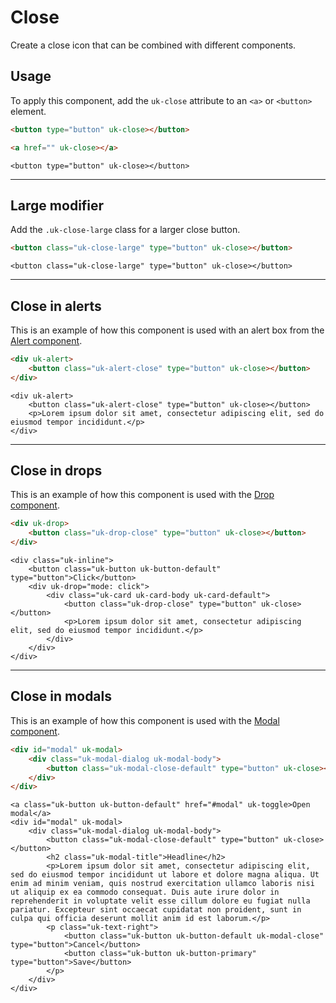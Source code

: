 # Close

<p class="uk-text-lead">Create a close icon that can be combined with different components.</p>

## Usage

To apply this component, add the `uk-close` attribute to an `<a>` or `<button>` element.


```html
<button type="button" uk-close></button>

<a href="" uk-close></a>
```

```example
<button type="button" uk-close></button>
```

***

## Large modifier

Add the `.uk-close-large` class for a larger close button.


```html
<button class="uk-close-large" type="button" uk-close></button>
```

```example
<button class="uk-close-large" type="button" uk-close></button>
```

***

## Close in alerts

This is an example of how this component is used with an alert box from the [Alert component](alert.md).

```html
<div uk-alert>
    <button class="uk-alert-close" type="button" uk-close></button>
</div>
```

```example
<div uk-alert>
    <button class="uk-alert-close" type="button" uk-close></button>
    <p>Lorem ipsum dolor sit amet, consectetur adipiscing elit, sed do eiusmod tempor incididunt.</p>
</div>
```

***

## Close in drops

This is an example of how this component is used with the [Drop component](drop.md).

```html
<div uk-drop>
    <button class="uk-drop-close" type="button" uk-close></button>
</div>
```

```example
<div class="uk-inline">
    <button class="uk-button uk-button-default" type="button">Click</button>
    <div uk-drop="mode: click">
        <div class="uk-card uk-card-body uk-card-default">
            <button class="uk-drop-close" type="button" uk-close></button>
            <p>Lorem ipsum dolor sit amet, consectetur adipiscing elit, sed do eiusmod tempor incididunt.</p>
        </div>
    </div>
</div>
```

***

## Close in modals

This is an example of how this component is used with the [Modal component](alert.md).

```html
<div id="modal" uk-modal>
    <div class="uk-modal-dialog uk-modal-body">
        <button class="uk-modal-close-default" type="button" uk-close></button>
    </div>
</div>
```

```example
<a class="uk-button uk-button-default" href="#modal" uk-toggle>Open modal</a>
<div id="modal" uk-modal>
    <div class="uk-modal-dialog uk-modal-body">
        <button class="uk-modal-close-default" type="button" uk-close></button>
        <h2 class="uk-modal-title">Headline</h2>
        <p>Lorem ipsum dolor sit amet, consectetur adipiscing elit, sed do eiusmod tempor incididunt ut labore et dolore magna aliqua. Ut enim ad minim veniam, quis nostrud exercitation ullamco laboris nisi ut aliquip ex ea commodo consequat. Duis aute irure dolor in reprehenderit in voluptate velit esse cillum dolore eu fugiat nulla pariatur. Excepteur sint occaecat cupidatat non proident, sunt in culpa qui officia deserunt mollit anim id est laborum.</p>
        <p class="uk-text-right">
            <button class="uk-button uk-button-default uk-modal-close" type="button">Cancel</button>
            <button class="uk-button uk-button-primary" type="button">Save</button>
        </p>
    </div>
</div>
```
